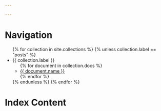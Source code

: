 ```yaml
---

---
```


# Navigation

<ul>
  {% for collection in site.collections %}
    {% unless collection.label == "posts" %}
      <li>{{ collection.label }}
        <ul>
          {% for document in collection.docs %}
            <li><a href="{{ document.url | relative_url }}">{{ document.name }}</a></li>
          {% endfor %}
        </ul>
      </li>
    {% endunless %}
  {% endfor %}
</ul>

# Index Content


